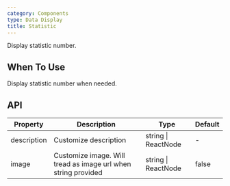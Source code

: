 ```yaml
---
category: Components
type: Data Display
title: Statistic
---
```


Display statistic number.

## When To Use

Display statistic number when needed.

## API

| Property | Description | Type | Default |
| -------- | ----------- | ---- | ------- |
| description | Customize description | string \| ReactNode | - |
| image | Customize image. Will tread as image url when string provided | string \| ReactNode | false |
